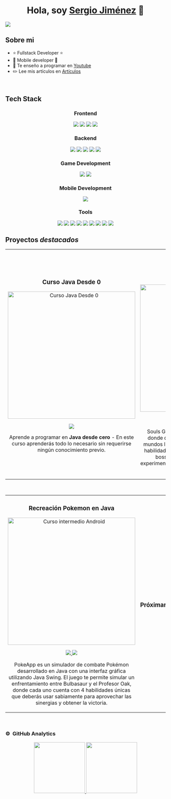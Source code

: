 <div align="center">
<h1 align="center">Hola, soy <a href="https://sergiojimenezdev.com/">Sergio Jiménez</a> 👋</h1>
</div>
<img src="https://i.imgur.com/A1qE86R.png">

## Sobre mi

- ⭐ Fullstack Developer ⭐ 
- 📲 Mobile developer 📲
- 🎥 Te enseño a programar en [Youtube](https://www.youtube.com/@SergioJimenezDev)
- ✏️ Lee mis artículos en [Artículos](https://sergiojimenezdev.com/articulos)
<br>

## Tech Stack

<p>
<div align="center">
  <!-- Frontend -->
  <h3>Frontend</h3>
  <img src="https://img.shields.io/badge/-HTML-c58545?style=for-the-badge&logo=html5&logoColor=c58545&labelColor=282828">
  <img src="https://img.shields.io/badge/-CSS-d1a01f?style=for-the-badge&logo=css3&logoColor=d1a01f&labelColor=282828">
  <img src="https://img.shields.io/badge/-JavaScript-f7df1e?style=for-the-badge&logo=javascript&logoColor=f7df1e&labelColor=282828">
  <img src="https://img.shields.io/badge/-Thymeleaf-005f0f?style=for-the-badge&logo=thymeleaf&logoColor=005f0f&labelColor=282828">

  <!-- Backend -->
  <h3>Backend</h3>
  <img src="https://img.shields.io/badge/-Python-98b982?style=for-the-badge&logo=python&logoColor=98b982&labelColor=282828">
  <img src="https://img.shields.io/badge/-Java-007396?style=for-the-badge&logo=java&logoColor=007396&labelColor=282828">
  <img src="https://img.shields.io/badge/-Spring%20Boot-6db33f?style=for-the-badge&logo=spring-boot&logoColor=6db33f&labelColor=282828">
  <img src="https://img.shields.io/badge/-PLSQL-bd0202?style=for-the-badge&logo=oracle&logoColor=bd0202&labelColor=282828">
  <img src="https://img.shields.io/badge/-SQL-336791?style=for-the-badge&logo=postgresql&logoColor=336791&labelColor=282828">

  <!-- Game Development -->
  <h3>Game Development</h3>
  <img src="https://img.shields.io/badge/-Unity-ffffff?style=for-the-badge&logo=unity&logoColor=ffffff&labelColor=282828">
  <img src="https://img.shields.io/badge/-C%23-68217a?style=for-the-badge&logo=c-sharp&logoColor=68217a&labelColor=282828">

  <!-- Mobile Development -->
  <h3>Mobile Development</h3>
  <img src="https://img.shields.io/badge/-Android/Kotlin-3ddc84?style=for-the-badge&logo=android&logoColor=3ddc84&labelColor=282828">

  <!-- Tools -->
  <h3>Tools</h3>
  <img src="https://img.shields.io/badge/-Virtual%20Box-607d8b?style=for-the-badge&logo=virtualbox&logoColor=607d8b&labelColor=282828">
  <img src="https://img.shields.io/badge/-Android%20Studio-3ddc84?style=for-the-badge&logo=android-studio&logoColor=3ddc84&labelColor=282828">
  <img src="https://img.shields.io/badge/-Visual%20Studio-5c2d91?style=for-the-badge&logo=visual-studio&logoColor=5c2d91&labelColor=282828">
  <img src="https://img.shields.io/badge/-Eclipse-2c2255?style=for-the-badge&logo=eclipse&logoColor=2c2255&labelColor=282828">
  <img src="https://img.shields.io/badge/-IntelliJ%20IDEA-000000?style=for-the-badge&logo=intellij-idea&logoColor=000000&labelColor=282828">
  <img src="https://img.shields.io/badge/-NetBeans-2e6f95?style=for-the-badge&logo=netbeans&logoColor=2e6f95&labelColor=282828">
  <img src="https://img.shields.io/badge/-XAMPP-f76d57?style=for-the-badge&logo=xampp&logoColor=f76d57&labelColor=282828">
  <img src="https://img.shields.io/badge/-FileZilla-00a9e6?style=for-the-badge&logo=filezilla&logoColor=00a9e6&labelColor=282828">
  <img src="https://img.shields.io/badge/-Postman-ff6c37?style=for-the-badge&logo=postman&logoColor=ff6c37&labelColor=282828">
</div>
</p>





## Proyectos *destacados*
<table>
<tr>
<td width="50%">
<h3 align="center">Curso Java Desde 0</h3>
<div align="center">
<a href="https://www.youtube.com/watch?v=ZQqaw2HovmM&t" target="_blank"><img src="https://i.imgur.com/tLX0XQQ.png" width="400" alt="Curso Java Desde 0"></a>
  <p>
<a href="https://www.youtube.com/watch?v=ZQqaw2HovmM&t" target="_blank">
<img src="https://img.shields.io/badge/-Youtube-green?style=for-the-badge&color=3fFD7f">
</a>
</p>
<p>Aprende a programar en <strong>Java desde cero</strong> - En este curso aprenderás todo lo necesario sin requerirse ningún conocimiento previo.</p>
</div>
                                                                                      
</td>

<td width="50%">
               <br><br>
<h3 align="center">Souls Gold Ball</h3>
<div align="center">                                       
<a href="https://www.youtube.com/watch?v=_SuUolxAAeI&t" target="_blank"><img src="https://i.imgur.com/hyftmwV.png" width="400" alt="Souls Gold Ball"></a>
<br>
  <p>
<a href="https://github.com/SergioJimenezDev/SoulsGoldBall" target="_blank">
<img src="https://img.shields.io/badge/C%C3%93DIGO-80ffaa?style=for-the-badge&logo=github&logoColor=black">
</a>
<a href="https://www.youtube.com/watch?v=_SuUolxAAeI&t" target="_blank">
<img src="https://img.shields.io/badge/-Youtube-green?style=for-the-badge&color=3fFD7f">
</a>
</p>
</p>Souls Gold Ball es un adictivo juego tipo arcade donde deberás recoger monedas a través de 3 mundos llenos de desafíos. Esquiva enemigos con habilidades y ataques únicos, enfrenta poderosos bosses, supera escenarios contra reloj y experimenta emocionantes cambios de cámara en tu aventura.</p>
</div>   
                                                         
</table>                                                                                 
</div>
<br>


<table>
<tr>
<td width="50%">
<h3 align="center">Recreación Pokemon en Java</h3>
<div align="center">
<a href="https://www.youtube.com/watch?v=dNGCZosfeAk&t" target="_blank"><img src="https://i.imgur.com/J07ZNV4.jpeg" width="400" alt="Curso intermedio Android"></a>
<p>
<a href="https://github.com/SergioJimenezDev/PokeApp" target="_blank">
<img src="https://img.shields.io/badge/CÓDIGO-ff9?style=for-the-badge&logo=github&logoColor=black">
</a>
<a href="https://www.youtube.com/watch?v=dNGCZosfeAk&t" target="_blank">
<img src="https://img.shields.io/badge/-Youtube-green?style=for-the-badge&color=fbfc40">
</a>
</p>
<p>PokeApp es un simulador de combate Pokémon desarrollado en Java con una interfaz gráfica utilizando Java Swing. El juego te permite simular un enfrentamiento entre Bulbasaur y el Profesor Oak, donde cada uno cuenta con 4 habilidades únicas que deberás usar sabiamente para aprovechar las sinergias y obtener la victoria.</p>
</div>
                                                                                      
</td>       

<td width="50%">
<h3 align="center">Próximamente</h3>

                                                                                      
</td>  
</table>                                                                                 
</div>
<br>

### ⚙️ &nbsp;GitHub Analytics

<p align="center">
<a href="https://github.com/ArisGuimera">
  <img height="160em" src="https://github-readme-stats-eight-theta.vercel.app/api?username=SergioJimenezDev&show_icons=true&theme=algolia&include_all_commits=true&count_private=true"/>
  <img height="160em" src="https://github-readme-stats-eight-theta.vercel.app/api/top-langs/?username=SergioJimenezDev&layout=compact&langs_count=8&theme=algolia"/>
</a>
</p>
